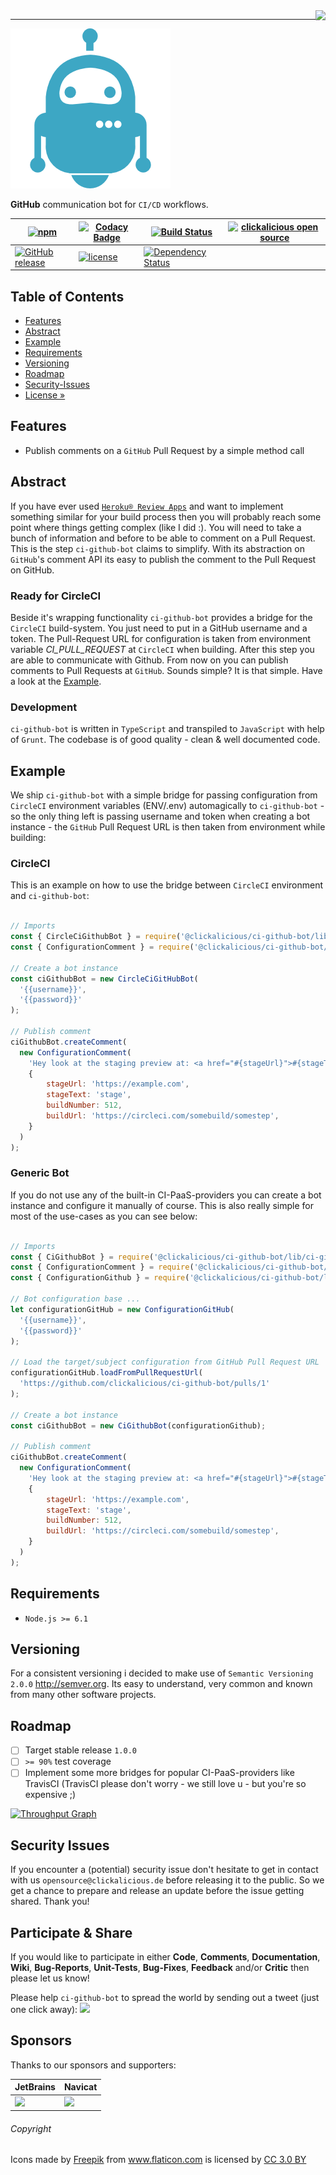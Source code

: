 <img src="https://avatars0.githubusercontent.com/u/26927954?v=3&s=80" align="right" />

---

![Logo of ci-github-bot](docs/logo-large.png)

**GitHub** communication bot for `CI/CD` workflows.

| [![npm](https://img.shields.io/npm/v/@clickalicious/ci-github-bot.svg)](https://www.npmjs.com/@clickalicious/ci-github-bot) 	| [![Codacy Badge](https://api.codacy.com/project/badge/Grade/13a2bc93f7df47fab4615e47ea1b2735)](https://www.codacy.com/app/clickalicious/ci-github-bot?utm_source=github.com&amp;utm_medium=referral&amp;utm_content=clickalicious/ci-github-bot&amp;utm_campaign=Badge_Grade) 	| [![Build Status](https://travis-ci.org/clickalicious/ci-github-bot.svg?branch=master)](https://travis-ci.org/clickalicious/ci-github-bot) 	| [![clickalicious open source](https://img.shields.io/badge/clickalicious-open--source-green.svg?style=flat)](https://clickalicious.de/) 	|
|---	|---	|---	|---	|
| [![GitHub release](https://img.shields.io/github/release/clickalicious/ci-github-bot.svg?style=flat)](https://github.com/clickalicious/ci-github-bot/releases) 	| [![license](https://img.shields.io/github/license/mashape/apistatus.svg)](https://opensource.org/licenses/MIT)  	| [![Dependency Status](https://dependencyci.com/github/clickalicious/ci-github-bot/badge)](https://dependencyci.com/github/clickalicious/ci-github-bot) 	|   	|


## Table of Contents

- [Features](#features)
- [Abstract](#abstract)
- [Example](#example)
- [Requirements](#requirements)
- [Versioning](#versioning)
- [Roadmap](#roadmap)
- [Security-Issues](#security-issues)
- [License »](LICENSE)


## Features

 - Publish comments on a `GitHub` Pull Request by a simple method call

## Abstract

If you have ever used [`Heroku® Review Apps`](https://devcenter.heroku.com/articles/github-integration-review-apps "Heroku Review Apps") and want to implement something similar for your build process then you will probably reach some point where things getting complex (like I did :). You will need to take a bunch of information and before to be able to comment on a Pull Request. This is the step `ci-github-bot` claims to simplify. With its abstraction on `GitHub`'s comment API its easy to publish the comment to the Pull Request on GitHub. 

### Ready for CircleCI

Beside it's wrapping functionality `ci-github-bot` provides a bridge for the `CircleCI` build-system. You just need to put in a GitHub username and a token. The Pull-Request URL for configuration is taken from environment variable *CI_PULL_REQUEST* at `CircleCI` when building. After this step you are able to communicate with Github. From now on you can publish comments to Pull Requests at `GitHub`. Sounds simple? It is that simple. Have a look at the [Example](#example).

### Development

`ci-github-bot` is written in `TypeScript` and transpiled to `JavaScript` with help of `Grunt`. The codebase is of good quality - clean & well documented code.

## Example

We ship `ci-github-bot` with a simple bridge for passing configuration from `CircleCI` environment variables (ENV/.env) automagically to `ci-github-bot` - so the only thing left is passing username and token when creating a bot instance - the `GitHub` Pull Request URL is then taken from environment while building:


### CircleCI

This is an example on how to use the bridge between `CircleCI` environment and `ci-github-bot`:
```javascript

// Imports
const { CircleCiGithubBot } = require('@clickalicious/ci-github-bot/lib/circleci-github-bot');
const { ConfigurationComment } = require('@clickalicious/ci-github-bot/lib/configuration/comment');

// Create a bot instance
const ciGithubBot = new CircleCiGitHubBot(
  '{{username}}',
  '{{password}}'
);

// Publish comment
ciGithubBot.createComment(
  new ConfigurationComment(
    'Hey look at the staging preview at: <a href="#{stageUrl}">#{stageText}</a>.', 
    {
        stageUrl: 'https://example.com',
        stageText: 'stage',
        buildNumber: 512,
        buildUrl: 'https://circleci.com/somebuild/somestep',
    }
  )
);

```

### Generic Bot

If you do not use any of the built-in CI-PaaS-providers you can create a bot instance and configure it manually of course. This is also really simple for most of the use-cases as you can see below:

```javascript

// Imports
const { CiGithubBot } = require('@clickalicious/ci-github-bot/lib/ci-github-bot');
const { ConfigurationComment } = require('@clickalicious/ci-github-bot/lib/configuration/comment');
const { ConfigurationGithub } = require('@clickalicious/ci-github-bot/lib/configuration/github');

// Bot configuration base ...
let configurationGitHub = new ConfigurationGitHub(
  '{{username}}',
  '{{password}}'
);

// Load the target/subject configuration from GitHub Pull Request URL
configurationGitHub.loadFromPullRequestUrl(
  'https://github.com/clickalicious/ci-github-bot/pulls/1'
);

// Create a bot instance
const ciGithubBot = new CiGithubBot(configurationGithub);

// Publish comment
ciGithubBot.createComment(
  new ConfigurationComment(
    'Hey look at the staging preview at: <a href="#{stageUrl}">#{stageText}</a>.', 
    {
        stageUrl: 'https://example.com',
        stageText: 'stage',
        buildNumber: 512,
        buildUrl: 'https://circleci.com/somebuild/somestep',
    }
  )
);

```

## Requirements

 - `Node.js >= 6.1`


## Versioning

For a consistent versioning i decided to make use of `Semantic Versioning 2.0.0` http://semver.org. Its easy to understand, very common and known from many other software projects.


## Roadmap

- [ ] Target stable release `1.0.0`
- [ ] `>= 90%` test coverage
- [ ] Implement some more bridges for popular CI-PaaS-providers like TravisCI 
      (TravisCI please don't worry - we still love u - but you're so expensive ;)

[![Throughput Graph](https://graphs.waffle.io/clickalicious/ci-github-bot/throughput.svg)](https://waffle.io/clickalicious/ci-github-bot/metrics)


## Security Issues

If you encounter a (potential) security issue don't hesitate to get in contact with us `opensource@clickalicious.de` before releasing it to the public. So we get a chance to prepare and release an update before the issue getting shared. Thank you!


## Participate & Share

If you would like to participate in either **Code**, **Comments**, **Documentation**, **Wiki**, **Bug-Reports**, **Unit-Tests**, **Bug-Fixes**, **Feedback** and/or **Critic** then please let us know!

Please help `ci-github-bot` to spread the world by sending out a tweet (just one click away): 
<a href="https://twitter.com/intent/tweet?hashtags=&original_referer=http%3A%2F%2Fgithub.com%2F&text=ci-github-bot%20-%20GitHub%20communication%20%23bot%20for%20%23CI/CD%20workflows%20%40phpfluesterer%20%23ci-github-bot%20%23js%20%23circleci%20https%3A%2F%2Fgithub.com%2Fclickalicious%2Fci-github-bot&tw_p=tweetbutton" target="_blank">
  <img src="http://jpillora.com/github-twitter-button/img/tweet.png"></img>
</a>

## Sponsors

Thanks to our sponsors and supporters:

| JetBrains | Navicat |
|---|---|
| <a href="https://www.jetbrains.com/phpstorm/" title="PHP IDE :: JetBrains PhpStorm" target="_blank"><img src="http://resources.jetbrains.com/storage/products/jetbrains/img/meta/jetbrains_250x250.png" height="55"></img></a> | <a href="http://www.navicat.com/" title="Navicat GUI - DB GUI-Admin-Tool for MySQL, MariaDB, SQL Server, SQLite, Oracle & PostgreSQL" target="_blank"><img src="http://upload.wikimedia.org/wikipedia/en/9/90/PremiumSoft_Navicat_Premium_Logo.png" height="55" /></a>  |


###### Copyright
<div>Icons made by <a href="http://www.freepik.com" title="Freepik">Freepik</a> from <a href="http://www.flaticon.com" title="Flaticon">www.flaticon.com</a> is licensed by <a href="http://creativecommons.org/licenses/by/3.0/" title="Creative Commons BY 3.0" target="_blank">CC 3.0 BY</a></div>
